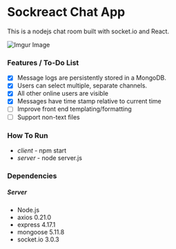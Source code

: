 # Sockreact Chat App

This is a nodejs chat room built with socket.io and React.

![Imgur Image](https://i.imgur.com/GAAGLv0.png)

### Features / To-Do List

- [x] Message logs are persistently stored in a MongoDB.
- [x] Users can select multiple, separate channels.
- [x] All other online users are visible
- [x] Messages have time stamp relative to current time
- [ ] Improve front end templating/formatting
- [ ] Support non-text files

### How To Run

* *client* - npm start
* *server* - node server.js

### Dependencies

##### Server 
* Node.js
* axios 0.21.0
* express 4.17.1
* mongoose 5.11.8
* socket.io 3.0.3
